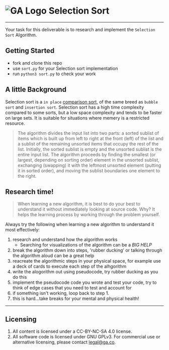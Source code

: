 # ![GA Logo](https://ga-dash.s3.amazonaws.com/production/assets/logo-9f88ae6c9c3871690e33280fcf557f33.png) Selection Sort

---

Your task for this deliverable is to research and implement the `Selection Sort` Algorithm.

## Getting Started

* fork and clone this repo
* use `sort.py` for your Selection sort implementation
* run `python3 sort.py` to check your work

## A little Background

Selection sort is a `in place` [comparison sort](https://en.wikipedia.org/wiki/Comparison_sort), of the same breed as `bubble sort` and `insertion sort`. Selection sort has a high time complexity compared to some sorts, but a low space complexity and tends to be faster on large sets. It is suitable for situations where memery is a restricted resource.

> The algorithm divides the input list into two parts: a sorted sublist of items which is built up from left to right at the front (left) of the list and a sublist of the remaining unsorted items that occupy the rest of the list.
> Initially, the sorted sublist is empty and the unsorted sublist is the entire input list. The algorithm proceeds by finding the smallest (or largest, depending on sorting order) element in the unsorted sublist, exchanging (swapping) it with the leftmost unsorted element (putting it in sorted order), and moving the sublist boundaries one element to the right.

## Research time!

> When learning a new algorithm, it is best to do your best to understand it without immediately looking at source code. Why? It helps the learning process by working through the problem yourself. 

Always try the following when learning a new algorithm to understand it most effectively:

1. research and understand how the algorithm works
	* Searching for visualizations of the algorithm can be a _BIG HELP_
1. break the algorithm down into steps, 'rubber ducking' or talking through the algorithm aloud can be a great help
1. reacreate the algorithmic steps in your physical space, for example use a deck of cards to execute each step of the alhgorithm
1. write the alogorithm out using pseudocode, try rubber ducking as you do this
1. implement the pseudocode code you wrote and test your code, try to think of edge cases that you need to test and account for
1. if something isn't working, loop back to step 1.
1. this is hard...take breaks for your mental and physical health!

---

## Licensing
1. All content is licensed under a CC-BY-NC-SA 4.0 license.
2. All software code is licensed under GNU GPLv3. For commercial use or alternative licensing, please contact legal@ga.co.
